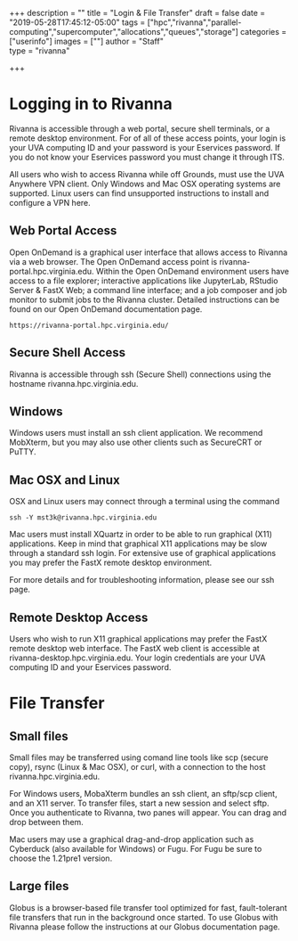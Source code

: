 +++
description = ""
title = "Login & File Transfer"
draft = false
date = "2019-05-28T17:45:12-05:00"
tags = ["hpc","rivanna","parallel-computing","supercomputer","allocations","queues","storage"]
categories = ["userinfo"]
images = [""]
author = "Staff"  
type = "rivanna"

+++

# Logging in to Rivanna

Rivanna is accessible through a web portal, secure shell terminals, or a remote desktop environment.  For of all of these access points, your login is your UVA computing ID and your password is your Eservices password.  If you do not know your Eservices password you must change it through ITS.

All users who wish to access Rivanna while off Grounds, must use the UVA Anywhere VPN client.  Only Windows and Mac OSX operating systems are supported.  Linux users can find unsupported instructions to install and configure a VPN here.

## Web Portal Access

Open OnDemand is a graphical user interface that allows access to Rivanna via a web browser.  The Open OnDemand access point is rivanna-portal.hpc.virginia.edu.  Within the Open OnDemand environment users have access to a file explorer; interactive applications like JupyterLab, RStudio Server & FastX Web; a command line interface; and a job composer and job monitor to submit jobs to the Rivanna cluster.  Detailed instructions can be found on our Open OnDemand documentation page.

```
https://rivanna-portal.hpc.virginia.edu/
```

## Secure Shell Access

Rivanna is accessible through ssh (Secure Shell) connections using the hostname rivanna.hpc.virginia.edu.  

## Windows

Windows users must install an ssh client application.  We recommend MobXterm, but you may also use other clients such as SecureCRT or PuTTY. 

## Mac OSX and Linux

OSX and Linux users may connect through a terminal using the command

```
ssh -Y mst3k@rivanna.hpc.virginia.edu  
```

Mac users must install XQuartz in order to be able to run graphical (X11) applications.  Keep in mind that graphical X11 applications may be slow through a standard ssh login.  For extensive use of graphical applications you may prefer the FastX remote desktop environment.

For more details and for troubleshooting information, please see our ssh page.

## Remote Desktop Access

Users who wish to run X11 graphical applications may prefer the FastX remote desktop web interface.  The FastX web client is accessible at rivanna-desktop.hpc.virginia.edu.  Your login credentials are your UVA computing ID and your Eservices password.


# File Transfer

## Small files

Small files may be transferred using comand line tools like scp (secure copy), rsync (Linux & Mac OSX), or curl, with a connection to the host rivanna.hpc.virginia.edu.  

For Windows users, MobaXterm bundles an ssh client, an sftp/scp client, and an X11 server.  To transfer files, start a new session and select sftp.  Once you authenticate to Rivanna, two panes will appear.  You can drag and drop between them.

Mac users may use a graphical drag-and-drop application such as Cyberduck (also available for Windows) or Fugu. For Fugu be sure to choose the 1.21pre1 version.

## Large files

Globus is a browser-based file transfer tool optimized for fast, fault-tolerant file transfers that run in the background once started. To use Globus with Rivanna please follow the instructions at our Globus documentation page.
